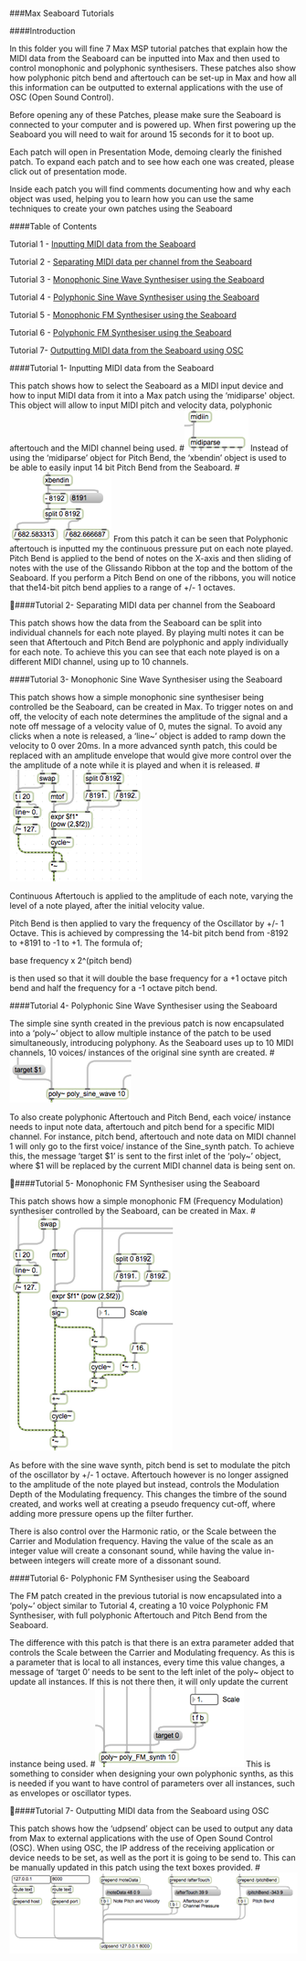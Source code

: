 ###Max Seaboard Tutorials

####Introduction

In this folder you will fine 7 Max MSP tutorial patches that explain how the MIDI data from the Seaboard can be inputted into Max and then used to control monophonic and polyphonic synthesisers. These patches also show how polyphonic pitch bend and aftertouch can be set-up in Max and how all this information can be outputted to external applications with the use of OSC (Open Sound Control).

Before opening any of these Patches, please make sure the Seaboard is connected to your computer and is powered up. When first powering up the Seaboard you will need to wait for around 15 seconds for it to boot up.

Each patch will open in Presentation Mode, demoing clearly the finished patch. To expand each patch and to see how each one was created, please click out of presentation mode. 

Inside each patch you will find comments documenting how and why each object was used, helping you to learn how you can use the same techniques to create your own patches using the Seaboard

####Table of Contents

Tutorial 1 - [Inputting MIDI data from the Seaboard]()

Tutorial 2 - [Separating MIDI data per channel from the Seaboard]()

Tutorial 3 - [Monophonic Sine Wave Synthesiser using the Seaboard]()

Tutorial 4 - [Polyphonic Sine Wave Synthesiser using the Seaboard]()

Tutorial 5 - [Monophonic FM Synthesiser using the Seaboard]()

Tutorial 6 - [Polyphonic FM Synthesiser using the Seaboard]()

Tutorial 7- [Outputting MIDI data from the Seaboard using OSC]()

####Tutorial 1- Inputting MIDI data from the Seaboard
 
This patch shows how to select the Seaboard as a MIDI input device and how to input MIDI data from it into a Max patch using the ‘midiparse' object. This object will allow to input MIDI pitch and velocity data, polyphonic aftertouch and the MIDI channel being used. 
#![Tutorial 1a](Tutorial_1a.png)
Instead of using the  ‘midiparse’ object for Pitch Bend, the ‘xbendin’ object is used to be able to easily input 14 bit Pitch Bend from the Seaboard. 
#![Tutorial 1b](Tutorial_1b.png)
From this patch it can be seen that Polyphonic aftertouch is inputted my the continuous pressure put on each note played. Pitch Bend is applied to the bend of notes on the X-axis and then sliding of notes with the use of the Glissando Ribbon at the top and the bottom of the Seaboard. If you perform a Pitch Bend on one of the ribbons, you will notice that the14-bit pitch bend applies to a range of +/- 1 octaves.


####Tutorial 2- Separating MIDI data per channel from the Seaboard

This patch shows how the data from the Seaboard can be split into individual channels for each note played. By playing multi notes it can be seen that Aftertouch and Pitch Bend are polyphonic and apply individually for each note. To achieve this you can see that each note played is on a different MIDI channel, using up to 10 channels. 

####Tutorial 3- Monophonic Sine Wave Synthesiser using the Seaboard

This patch shows how a simple monophonic sine synthesiser being controlled be the Seaboard, can be created in Max. To trigger notes on and off, the velocity of each note determines the amplitude of the signal and a note off message of a velocity value of 0, mutes the signal. To avoid any clicks when a note is released, a ‘line~’ object is added to ramp down the velocity to 0 over 20ms. In a more advanced synth patch, this could be replaced with an amplitude envelope that would give more control over the the amplitude of a note while it is played and when it is released.
#![Tutorial 3](Tutorial_3.png)

Continuous Aftertouch is applied to the amplitude of each note, varying the level of a note played, after the initial velocity value. 

Pitch Bend is then applied to vary the frequency of the Oscillator by +/- 1 Octave. This is achieved by compressing the 14-bit pitch  bend from -8192 to +8191 to -1 to +1. The formula of; 

base frequency x 2^(pitch bend)

is then used so that it will double the base frequency for a +1 octave pitch bend and half the frequency for a -1 octave pitch bend.

####Tutorial 4- Polyphonic Sine Wave Synthesiser using the Seaboard

The simple sine synth created in the previous patch is now encapsulated into a ‘poly~’ object to allow multiple instance of the patch to be used simultaneously, introducing polyphony. As the Seaboard uses up to 10 MIDI channels, 10 voices/ instances of the original sine synth are created. 
#![Tutorial 4](Tutorial_4.png)

To also create polyphonic Aftertouch and Pitch Bend, each voice/ instance needs to input note data, aftertouch and pitch bend for a specific MIDI channel. For instance, pitch bend, aftertouch and note data on MIDI channel 1 will only go to the first voice/ instance of the Sine_synth patch. To achieve this, the message ‘target $1’ is sent to the first inlet of the ‘poly~’ object, where $1 will be replaced by the current MIDI channel data is being sent on.


####Tutorial 5- Monophonic FM Synthesiser using the Seaboard

This patch shows how a simple monophonic FM (Frequency Modulation) synthesiser controlled by the Seaboard, can be created in Max. 
#![Tutorial 5](Tutorial_5.png)

As before with the sine wave synth, pitch bend is set to modulate the pitch of the oscillator by +/- 1 octave. Aftertouch however is no longer assigned to the amplitude of the note played but instead, controls the Modulation Depth of the Modulating frequency. This changes the timbre of the sound created, and works well at creating a pseudo frequency cut-off, where adding more pressure opens up the filter further. 

There is also control over the Harmonic ratio, or the Scale between the Carrier and Modulation frequency. Having the value of the scale as an integer value will create a consonant sound, while having the value in-between integers will create more of a dissonant sound.

####Tutorial 6- Polyphonic FM Synthesiser using the Seaboard

The FM patch created in the previous tutorial is now encapsulated into a ‘poly~’ object similar to Tutorial 4, creating a 10 voice Polyphonic FM Synthesiser, with full polyphonic Aftertouch and Pitch Bend from the Seaboard.

The difference with this patch is that there is an extra parameter added that controls the Scale between the Carrier and Modulating frequency. As this is a parameter that is local to all instances, every time this value changes, a message of ‘target 0’ needs to be sent to the left inlet of the poly~ object to update all instances. If this is not there then, it will only update the current instance being used.
#![Tutorial 6](Tutorial_6.png)
This is something to consider when designing your own polyphonic synths, as this is needed if you want to have control of parameters over all instances, such as envelopes or oscillator types.

####Tutorial 7- Outputting MIDI data from the Seaboard using OSC

This patch shows how the ‘udpsend’ object can be used to output any data from Max to external applications with the use of Open Sound Control (OSC). When using OSC, the IP address of the receiving application or device needs to be set, as well as the port it is going to be send to. This can be manually updated in this patch using the text boxes provided.
#![Tutorial 7](Tutorial_7.png)
